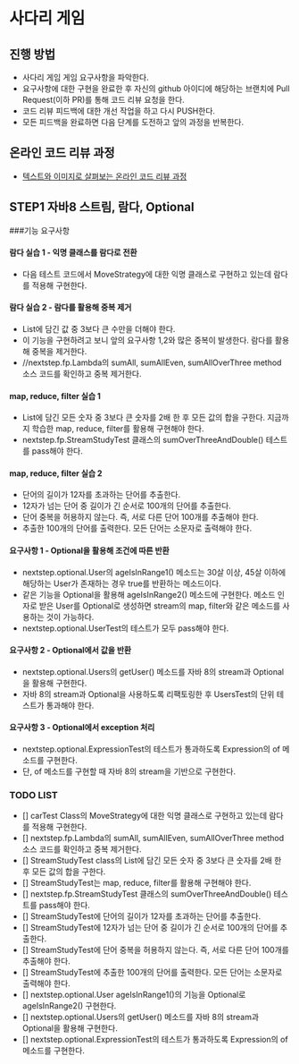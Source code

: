 # 사다리 게임
## 진행 방법
* 사다리 게임 게임 요구사항을 파악한다.
* 요구사항에 대한 구현을 완료한 후 자신의 github 아이디에 해당하는 브랜치에 Pull Request(이하 PR)를 통해 코드 리뷰 요청을 한다.
* 코드 리뷰 피드백에 대한 개선 작업을 하고 다시 PUSH한다.
* 모든 피드백을 완료하면 다음 단계를 도전하고 앞의 과정을 반복한다.

## 온라인 코드 리뷰 과정
* [텍스트와 이미지로 살펴보는 온라인 코드 리뷰 과정](https://github.com/nextstep-step/nextstep-docs/tree/master/codereview)

## STEP1 자바8 스트림, 람다, Optional
###기능 요구사항
#### 람다 실습 1 - 익명 클래스를 람다로 전환
* 다음 테스트 코드에서 MoveStrategy에 대한 익명 클래스로 구현하고 있는데 람다를 적용해 구현한다.

#### 람다 실습 2 - 람다를 활용해 중복 제거
* List에 담긴 값 중 3보다 큰 수만을 더해야 한다.
* 이 기능을 구현하려고 보니 앞의 요구사항 1,2와 많은 중복이 발생한다. 람다를 활용해 중복을 제거한다.
* //nextstep.fp.Lambda의 sumAll, sumAllEven, sumAllOverThree method 소스 코드를 확인하고 중복 제거한다.

#### map, reduce, filter 실습 1
* List에 담긴 모든 숫자 중 3보다 큰 숫자를 2배 한 후 모든 값의 합을 구한다. 지금까지 학습한 map, reduce, filter를 활용해 구현해야 한다.
* nextstep.fp.StreamStudyTest 클래스의 sumOverThreeAndDouble() 테스트를 pass해야 한다.

#### map, reduce, filter 실습 2
* 단어의 길이가 12자를 초과하는 단어를 추출한다.
* 12자가 넘는 단어 중 길이가 긴 순서로 100개의 단어를 추출한다.
* 단어 중복을 허용하지 않는다. 즉, 서로 다른 단어 100개를 추출해야 한다.
* 추출한 100개의 단어를 출력한다. 모든 단어는 소문자로 출력해야 한다.

#### 요구사항 1 - Optional을 활용해 조건에 따른 반환
* nextstep.optional.User의 ageIsInRange1() 메소드는 30살 이상, 45살 이하에 해당하는 User가 존재하는 경우 true를 반환하는 메소드이다.
* 같은 기능을 Optional을 활용해 ageIsInRange2() 메소드에 구현한다. 메소드 인자로 받은 User를 Optional로 생성하면 stream의 map, filter와 같은 메소드를 사용하는 것이 가능하다.
* nextstep.optional.UserTest의 테스트가 모두 pass해야 한다.

#### 요구사항 2 - Optional에서 값을 반환
* nextstep.optional.Users의 getUser() 메소드를 자바 8의 stream과 Optional을 활용해 구현한다.
* 자바 8의 stream과 Optional을 사용하도록 리팩토링한 후 UsersTest의 단위 테스트가 통과해야 한다.

#### 요구사항 3 - Optional에서 exception 처리
* nextstep.optional.ExpressionTest의 테스트가 통과하도록 Expression의 of 메소드를 구현한다.
* 단, of 메소드를 구현할 때 자바 8의 stream을 기반으로 구현한다.

### TODO LIST
- [] carTest Class의 MoveStrategy에 대한 익명 클래스로 구현하고 있는데 람다를 적용해 구현한다.
- [] nextstep.fp.Lambda의 sumAll, sumAllEven, sumAllOverThree method 소스 코드를 확인하고 중복 제거한다.
- [] StreamStudyTest class의 List에 담긴 모든 숫자 중 3보다 큰 숫자를 2배 한 후 모든 값의 합을 구한다.
- [] StreamStudyTest는 map, reduce, filter를 활용해 구현해야 한다.
- [] nextstep.fp.StreamStudyTest 클래스의 sumOverThreeAndDouble() 테스트를 pass해야 한다.
- [] StreamStudyTest에 단어의 길이가 12자를 초과하는 단어를 추출한다.
- [] StreamStudyTest에 12자가 넘는 단어 중 길이가 긴 순서로 100개의 단어를 추출한다.
- [] StreamStudyTest에 단어 중복을 허용하지 않는다. 즉, 서로 다른 단어 100개를 추출해야 한다.
- [] StreamStudyTest에 추출한 100개의 단어를 출력한다. 모든 단어는 소문자로 출력해야 한다.
- [] nextstep.optional.User ageIsInRange1()의 기능을 Optional로 ageIsInRange2() 구현한다.
- [] nextstep.optional.Users의 getUser() 메소드를 자바 8의 stream과 Optional을 활용해 구현한다.
- [] nextstep.optional.ExpressionTest의 테스트가 통과하도록 Expression의 of 메소드를 구현한다.